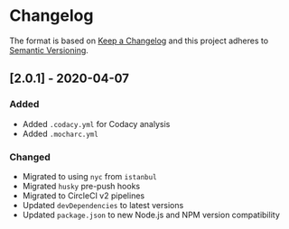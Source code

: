# Changelog

The format is based on [Keep a Changelog](http://keepachangelog.com/)
and this project adheres to [Semantic Versioning](http://semver.org/).

## [2.0.1] - 2020-04-07
### Added
- Added `.codacy.yml` for Codacy analysis
- Added `.mocharc.yml`

### Changed
- Migrated to using `nyc` from `istanbul`
- Migrated `husky` pre-push hooks
- Migrated to CircleCI v2 pipelines
- Updated `devDependencies` to latest versions
- Updated `package.json` to new Node.js and NPM version compatibility
